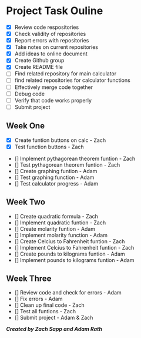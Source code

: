 # Project Task Ouline

- [x] Review code respositories
- [x] Check validity of repositories
- [x] Report errors with repositories
- [x] Take notes on current repositories
- [x] Add ideas to online document
- [x] Create Github group
- [x] Create README file
- [ ] Find related repository for main calculator
- [ ] find related repositories for calculator functions
- [ ] Effectively merge code together
- [ ] Debug code
- [ ] Verify that code works properly
- [ ] Submit project

## Week One

- [x] Create funtion buttons on calc - Zach
- [x] Test function buttons - Zach
- [] Implement pythagorean theorem funtion - Zach
- [] Test pythagorean theorem funtion - Zach
- [] Create graphing funtion - Adam
- [] Test graphing function - Adam
- [] Test calculator progress - Adam

## Week Two

- [] Create quadratic formula - Zach
- [] Implement quadratic funtion - Zach
- [] Create molarity funtion - Adam
- [] Implement molarity function - Adam
- [] Create Celcius to Fahrenheit funtion - Zach
- [] Implement Celcius to Fahrenheit funtion - Zach
- [] Create pounds to kilograms funtion - Adam
- [] Implement pounds to kilograms funtion - Adam

## Week Three

- [] Review code and check for errors - Adam
- [] Fix errors - Adam
- [] Clean up final code - Zach
- [] Test all funtions - Zach
- [] Submit project - Adam & Zach

***Created by Zach Sapp and Adam Rath***

